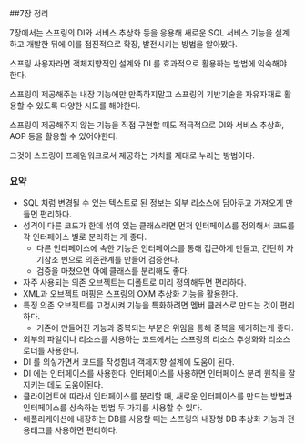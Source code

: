 ##7장 정리

7장에서는 스프링의 DI와 서비스 추상화 등을 응용해 새로운 SQL 서비스 기능을 설계하고 개발한 뒤에 이를 점진적으로 확장, 발전시키는 방법을 알아봤다.

스프링 사용자라면 객체지향적인 설계와 DI 를 효과적으로 활용하는 방법에 익숙해야 한다.

스프링이 제공해주는 내장 기능에만 만족하지말고 스프링의 기반기술을 자유자재로 활용할 수 있도록 다양한 시도를 해야한다.

스프링이 제공해주지 않는 기능을 직접 구현할 때도 적극적으로 DI와 서비스 추상화, AOP 등을 활용할 수 있어야한다.

그것이 스프링이 프레임워크로서 제공하는 가치를 제대로 누리는 방법이다.

### 요약

- SQL 처럼 변경될 수 있는 텍스트로 된 정보는 외부 리소스에 담아두고 가져오게 만들면 편리하다.
- 성격이 다른 코드가 한데 섞여 있는 클래스라면 먼저 인터페이스를 정의해서 코드를 각 인터페이스 별로 분리하는 게 좋다.
  - 다른 인터페이스에 속한 기능은 인터페이스를 통해 접근하게 만들고, 간단히 자기참조 빈으로 의존관계를 만들어 검증한다.
  - 검증을 마쳤으면 아예 클래스를 분리해도 좋다.
- 자주 사용되는 의존 오브젝트는 디폴트로 미리 정의해두면 편리하다.
- XML과 오브젝트 매핑은 스프링의 OXM 추상화 기능을 활용한다.
- 특정 의존 오브젝트를 고정시켜 기능을 특화하려면 멤버 클래스로 만드는 것이 편리하다.
  - 기존에 만들어진 기능과 중복되는 부분은 위임을 통해 중복을 제거하는게 좋다.
- 외부의 파일이나 리소스를 사용하는 코드에서는 스프링의 리소스 추상화와 리소스 로더를 사용한다.
- DI 를 의싷가면서 코드를 작성함녀 객체지향 설계에 도움이 된다.
- DI 에는 인터페이스를 사용한다. 인터페이스를 사용하면 인터페이스 분리 원칙을 잘 지키는 데도 도움이된다.
- 클라이언트에 따라서 인터페이스를 분리할 때, 새로운 인터페이스를 만드는 방법과 인터페이스를 상속하는 방법 두 가지를 사용할 수 있다.
- 애플리케이션에 내장하는 DB를 사용할 때는 스프링의 내장형 DB 추상화 기능과 전용태그를 사용하면 편리하다.
